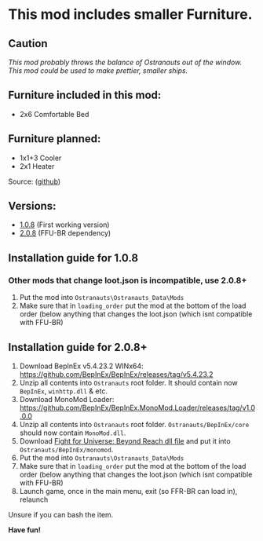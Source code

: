 # This mod includes smaller Furniture.
## Caution
*This mod probably throws the balance of Ostranauts out of the window. This mod could be used to make prettier, smaller ships.*

## Furniture included in this mod:
- 2x6 Comfortable Bed
## Furniture planned:
- 1x1+3 Cooler
- 2x1 Heater

Source: ([github](https://github.com/Fremil12/SmallFurnitures))

## Versions:
- [1.0.8](https://github.com/Fremil12/SmallFurnitures/releases/tag/v1.0.8)  (First working version)
- [2.0.8](https://github.com/Fremil12/SmallFurnitures/releases/tag/v2.0.8)  (FFU-BR dependency)

## Installation guide for 1.0.8
### Other mods that change loot.json is incompatible, use 2.0.8+
1. Put the mod into `Ostranauts\Ostranauts_Data\Mods`
2. Make sure that in `loading_order` put the mod at the bottom of the load order (below anything that changes the loot.json (which isnt compatible with FFU-BR)
## Installation guide for 2.0.8+
1. Download BepInEx v5.4.23.2 WINx64: https://github.com/BepInEx/BepInEx/releases/tag/v5.4.23.2
2. Unzip all contents into `Ostranauts` root folder. It should contain now `BepInEx`, `winhttp.dll` & etc.
3. Download MonoMod Loader: https://github.com/BepInEx/BepInEx.MonoMod.Loader/releases/tag/v1.0.0.0
4. Unzip all contents into `Ostranauts` root folder. `Ostranauts/BepInEx/core` should now contain `MonoMod.dll`.
5. Download [Fight for Universe: Beyond Reach dll file](https://github.com/WarStalkeR/FFU-BR/releases/tag/v0.3.4.0) and put it into `Ostranauts/BepInEx/monomod`.
6. Put the mod into `Ostranauts\Ostranauts_Data\Mods`
7. Make sure that in `loading_order` put the mod at the bottom of the load order (below anything that changes the loot.json (which isnt compatible with FFU-BR)
8. Launch game, once in the main menu, exit (so FFR-BR can load in), relaunch

Unsure if you can bash the item.

**Have fun!**
